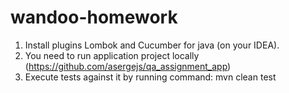 # wandoo-homework

1) Install plugins Lombok and Cucumber for java (on your IDEA).
2) You need to run application project locally (https://github.com/asergejs/qa_assignment_app)
3) Execute tests against it by running command: mvn clean test
